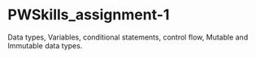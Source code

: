 # PWSkills_assignment-1
Data types, Variables, conditional statements, control flow, Mutable and Immutable data types.
